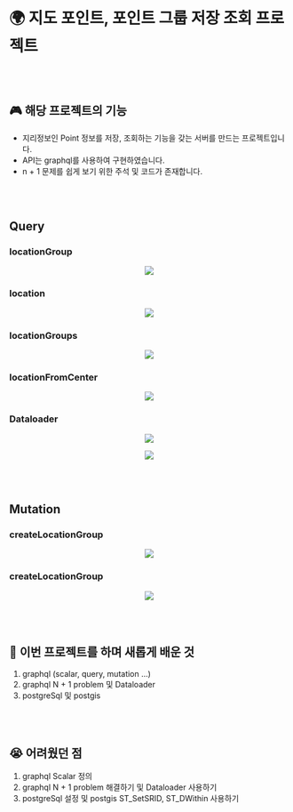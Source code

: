 # 🌍 지도 포인트, 포인트 그룹 저장 조회 프로젝트 

<br/>
<br/>

🎮 해당 프로젝트의 기능
-------------  

- 지리정보인 Point 정보를 저장, 조회하는 기능을 갖는 서버를 만드는 프로젝트입니다.  
- API는 graphql를 사용하여 구현하였습니다.
- n + 1 문제를 쉽게 보기 위한 주석 및 코드가 존재합니다.

<br/>
<br/>

## Query

### locationGroup

<p align="center"><img src="https://user-images.githubusercontent.com/52685665/122650519-6ff70700-d16e-11eb-978c-60b69b25dc69.png"></p>

### location

<p align="center"><img src="https://user-images.githubusercontent.com/52685665/122650656-2c50cd00-d16f-11eb-84d7-578ad8f084a5.png"></p>

### locationGroups

<p align="center"><img src="https://user-images.githubusercontent.com/52685665/122650633-0aefe100-d16f-11eb-8d56-6ccbed90ba0c.png"></p>

### locationFromCenter

<p align="center"><img src="https://user-images.githubusercontent.com/52685665/122650717-7043d200-d16f-11eb-8171-74b58d60aefd.png"></p>

### Dataloader

<p align="center"><img src="https://user-images.githubusercontent.com/52685665/122651868-9325b480-d176-11eb-976f-05303236d84a.png"></p>

<p align="center"><img src="https://user-images.githubusercontent.com/52685665/122651900-b2244680-d176-11eb-94e3-edd951c53802.png"></p>

<br/>
<br/>

## Mutation

### createLocationGroup

<p align="center"><img src="https://user-images.githubusercontent.com/52685665/122650759-99fcf900-d16f-11eb-9674-ea116c22414d.png"></p>

### createLocationGroup

<p align="center"><img src="https://user-images.githubusercontent.com/52685665/122650809-d6305980-d16f-11eb-84e1-26736b2d6170.png"></p>


<br/>
<br/>

🤭 이번 프로젝트를 하며 새롭게 배운 것
-----------------
1.  graphql (scalar, query, mutation ...)
2.  graphql N + 1 problem 및 Dataloader
3.  postgreSql 및 postgis

<br/>
<br/>

😭 어려웠던 점
-----------------
1.  graphql Scalar 정의
2.  graphql N + 1 problem 해결하기 및 Dataloader 사용하기
3.  postgreSql 설정 및 postgis ST_SetSRID, ST_DWithin 사용하기

<br/>
<br/>
